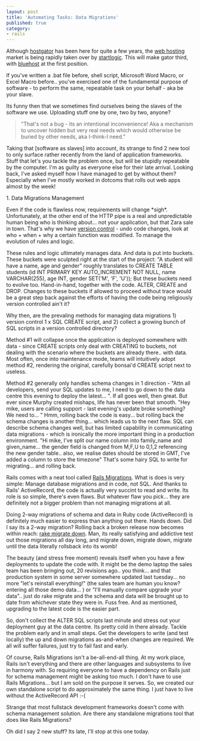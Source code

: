 ```yaml
---
layout: post
title: 'Automating Tasks: Data Migrations'
published: true
category:
- rails
---
```

Although [hostgator](http://www.sharphosts.com/rev/hostgator.htm) has been here for quite a few years, the [web hosting](http://www.sharphosts.com) market is being rapidly taken over by [startlogic](http://www.sharphos%0Ats.com/rev/startlogic.htm). This will make gator third, with [bluehost](http://www.sharphosts.com/rev/blu%0Aehost.htm) at the first position.

If you've written a .bat file before, shell script, Microsoft Word Macro, or Excel Macro before.. you've exercised one of the fundamental purpose of software - to perform the same, repeatable task on your behalf - aka be your slave.  
   
 Its funny then that we sometimes find ourselves being the slaves of the software we use. Uploading stuff one by one, two by two, anyone?

> "That's not a bug - its an intentional inconvenience! Aka a mechanism to uncover hidden but very real needs which would otherwise be buried by other needs, aka I-think-I need."

   
 Taking that [software as slaves] into account, its strange to find 2 new tool to only surface rather recently from the land of application frameworks. Stuff that let's you tackle the problem once, but will be stupidly repeatable by the computer. I'm as guilty as everyone else for their late arrival. Looking back, I've asked myself how I have managed to get by without them? Especially when I've mostly worked in dotcoms that rolls out web apps almost by the week!  
   
 <font>1. Data Migrations Management</font>  
   
 Even if the code is flawless now, requirements will change \*sigh\*. Unfortunately, at the other end of the HTTP pipe is a real and unpredictable human being who is thinking about... not your application, but that Zara sale in town. That's why we have [version control](../../articles/2006/05/24/version-control-that-missing-module-in-cs101) - undo code changes, look at who + when + why a certain function was modified. To manage the evolution of rules and logic.  
   
 These rules and logic ultimately manages data. And data is put into buckets. These buckets were sculpted right at the start of the project: "A student will have a name, age and gender" roughly translates to CREATE TABLE students (id INT PRIMARY KEY AUTO\_INCREMENT NOT NULL, name VARCHAR(255), age INT, gender SET('M', 'F', 'U')); But these buckets need to evolve too. Hand-in-hand, together with the code. ALTER, CREATE and DROP. Changes to these buckets if allowed to proceed without trace would be a great step back against the efforts of having the code being religiously version controlled ain't it?  
   
 Why then, are the prevaling methods for managing data migrations 1) version control 1 x SQL CREATE script, and 2) collect a growing bunch of SQL scripts in a version controlled directory?  
   
 Method #1 will collapse once the application is deployed somewhere with data - since CREATE scripts only deal with CREATING to buckets, not dealing with the scenario where the buckets are already there.. with data. Most often, once into maintenance mode, teams will intuitively adopt method #2, rendering the original, carefully bonsai'd CREATE script next to useless.   
   
 Method #2 generally only handles schema changes in 1 direction - "Attn all developers, send your SQL updates to me, I need to go down to the data centre this evening to deploy the latest... ". If all goes well, then great. But ever since Murphy created mishaps, life has never been that smooth. "Hey mike, users are calling support - last evening's update broke something? We need to... " Hmm, rolling back the code is easy... but rolling back the schema changes is another thing... which leads us to the next flaw. SQL can describe schema changes well, but has limited capability in communicating data migrations - which is ironically the more important thing in a production environment. "Hi mike, I've split our name column into family\_name and given\_name... the gender field is changed from M,F,U to 0,1,2 referencing the new gender table.. also, we realise dates should be stored in GMT, I've added a column to store the timezone" That's some hairy SQL to write for migrating... and rolling back.  
   
 Rails comes with a neat tool called [Rails Migrations](http://wiki.rubyonrails.com/rails/pages/UnderstandingMigrations). What is does is very simple: Manage database migrations and in code, not SQL. And thanks to Rails' ActiveRecord, the code is actually very succint to read and write. Its role is so simple, there's even flaws. But whatever flaw you pick... they are definitely not a bigger problem than not managing migrations at all.  
   
 Doing 2-way migrations of schema and data in Ruby code (ActiveRecord) is definitely much easier to express than anything out there. Hands down. Did I say its a 2-way migration? Rolling back a broken release now becomes within reach: [rake migrate down](http://rails.techno-weenie.net/tip/2006/1/7/rake_migrate_with_a_relative_version_number). Man, its really satisfying and addictive test out those migrations all day long, and migrate down, migrate down, migrate until the data literally rollsback into its womb!  
   
 The beauty (and stress free moment) reveals itself when you have a few deployments to update the code with. It might be the demo laptop the sales team has been bringing out, 20 revisions ago.. you think... and that production system in some server somewhere updated last tuesday... no more "let's reinstall everything!" (the sales team are human you know? entering all those demo data... ) or "I'll manually compare upgrade your data".. just do rake migrate and the schema and data will be brought up to date from whichever state they were in. Fuss free. And as mentioned, upgrading to the latest code is the easier part.  
   
 So, don't collect the ALTER SQL scripts last minute and stress out your deployment guy at the data centre. Its pretty cold in there already. Tackle the problem early and in small steps. Get the developers to write (and test locally) the up and down migrations as-and-when changes are required. We all will suffer failures, just try to fail fast and early.  
   
 Of course, Rails Migrations isn't a be-all-end-all thing. At my work place, Rails isn't everything and there are other languages and subsystems to live in harmony with. So requiring everyone to have a dependency on Rails just for schema management might be asking too much. I don't have to use Rails Migrations... but I am sold on the purpose it serves. So, we created our own standalone script to do approximately the same thing. I just have to live without the ActiveRecord API :-(  
   
 Strange that most fullstack development frameworks doesn't come with schema management solution. Are there any standalone migrations tool that does like Rails Migrations?   
   
 Oh did I say 2 new stuff? Its late, I'll stop at this one today.